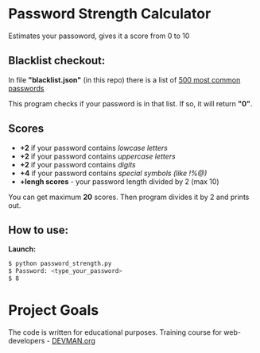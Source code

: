# Password Strength Calculator

Estimates your passoword, gives it a score from 0 to 10

## Blacklist checkout:

In file **"blacklist.json"** (in this repo) there is a list of 
[500 most common passwords](https://github.com/danielmiessler/SecLists/blob/master/Passwords/500-worst-passwords.txt)

This program checks if your password is in that list. If so, it will return **"0"**. 

## Scores

* **+2** if your password contains _lowcase letters_
* **+2** if your password contains _uppercase letters_
* **+2** if your password contains _digits_
* **+4** if your password contains _special symbols (like !%@)_
* **+lengh scores** - your password length divided by 2 (max 10)

You can get maximum **20** scores. Then program divides it by 2 and prints out.

## How to use:

**Launch:**
```bash
$ python password_strength.py
$ Password: <type_your_password>
$ 8
```

# Project Goals

The code is written for educational purposes. Training course for web-developers - [DEVMAN.org](https://devman.org)
